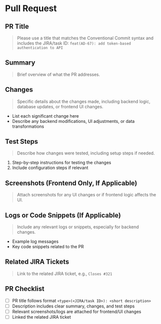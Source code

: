 # Pull Request

## PR Title
> Please use a title that matches the Conventional Commit syntax and includes the JIRA/task ID:
> `feat(AD-67): add token-based authentication to API`

## Summary
> Brief overview of what the PR addresses.

## Changes
> Specific details about the changes made, including backend logic, database updates, or frontend UI changes.

- List each significant change here
- Describe any backend modifications, UI adjustments, or data transformations

## Test Steps
> Describe how changes were tested, including setup steps if needed.

1. Step-by-step instructions for testing the changes
2. Include configuration steps if relevant

## Screenshots (Frontend Only, If Applicable)
> Attach screenshots for any UI changes or if frontend logic affects the UI.

## Logs or Code Snippets (If Applicable)
> Include any relevant logs or snippets, especially for backend changes.

- Example log messages
- Key code snippets related to the PR

## Related JIRA Tickets
> Link to the related JIRA ticket, e.g., `Closes #321`

## PR Checklist
- [ ] PR title follows format `<type>(<JIRA/task ID>): <short description>`
- [ ] Description includes clear summary, changes, and test steps
- [ ] Relevant screenshots/logs are attached for frontend/UI changes
- [ ] Linked the related JIRA ticket
